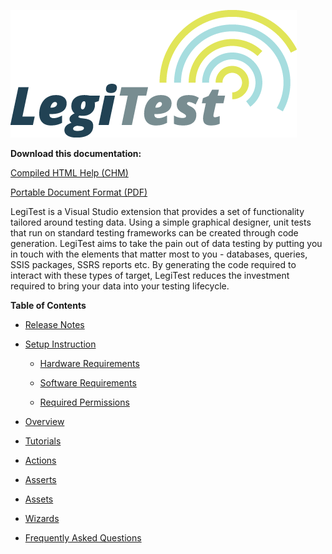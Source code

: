 ﻿![](images/_LegiTestBanner.png)

**Download this documentation:**

   [Compiled HTML Help (CHM)](http://help.pragmaticworks.com/LegiTest/Documentation/LegiTest.chm)

   [Portable Document Format (PDF)](http://help.pragmaticworks.com/LegiTest/Documentation/LegiTest.pdf)



LegiTest is a Visual Studio extension that provides a set of functionality tailored around testing data. Using a simple graphical designer, unit tests that run on standard testing frameworks can be created through code generation. LegiTest aims to take the pain out of data testing by putting you in touch with the elements that matter most to you - databases, queries, SSIS packages, SSRS reports etc. By generating the code required to interact with these types of target, LegiTest reduces the investment required to bring your data into your testing lifecycle.



**Table of Contents**

- [Release Notes](ReleaseNotes.md)

- [Setup Instruction](SetupInstruction.md)

    * [Hardware Requirements](HardwareRequirements.md)

    * [Software Requirements](SoftwareRequirements.md)

    * [Required Permissions](RequiredPermissions.md)

- [Overview](Overview.md)

- [Tutorials](Tutorials.md)

- [Actions](Actions.md)

- [Asserts](Asserts.md)

- [Assets](Assets.md)

- [Wizards](Wizards.md)

- [Frequently Asked Questions](FrequentlyAskedQuestions.md)

